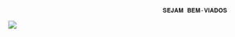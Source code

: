                                                𝐒𝐄𝐉𝐀𝐌 𝐁𝐄𝐌-𝐕𝐈𝐀𝐃𝐎𝐒



![](https://i.pinimg.com/originals/39/a2/7b/39a27b3d61f99eb79278d9b2ee38fbc5.gif)

                                              
